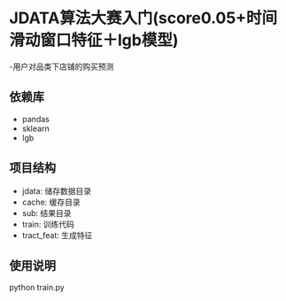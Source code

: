 ﻿# JDATA算法大赛入门(score0.05+时间滑动窗口特征＋lgb模型)

-用户对品类下店铺的购买预测

## 依赖库

- pandas
- sklearn
- lgb

## 项目结构

- jdata: 储存数据目录
- cache: 缓存目录
- sub: 结果目录
- train: 训练代码
- tract_feat: 生成特征

## 使用说明

python train.py
